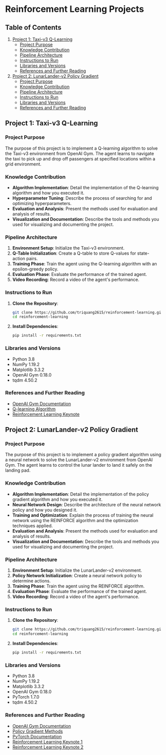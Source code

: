 # Reinforcement Learning Projects

## Table of Contents
1. [Project 1: Taxi-v3 Q-Learning](#project-1-taxi-v3-q-learning)
    - [Project Purpose](#project-purpose)
    - [Knowledge Contribution](#knowledge-contribution)
    - [Pipeline Architecture](#pipeline-architecture)
    - [Instructions to Run](#instructions-to-run)
    - [Libraries and Versions](#libraries-and-versions)
    - [References and Further Reading](#references-and-further-reading)
2. [Project 2: LunarLander-v2 Policy Gradient](#project-2-lunarlander-v2-policy-gradient)
    - [Project Purpose](#project-purpose-1)
    - [Knowledge Contribution](#knowledge-contribution-1)
    - [Pipeline Architecture](#pipeline-architecture-1)
    - [Instructions to Run](#instructions-to-run-1)
    - [Libraries and Versions](#libraries-and-versions-1)
    - [References and Further Reading](#references-and-further-reading-1)

## Project 1: Taxi-v3 Q-Learning

### Project Purpose
The purpose of this project is to implement a Q-learning algorithm to solve the Taxi-v3 environment from OpenAI Gym. The agent learns to navigate the taxi to pick up and drop off passengers at specified locations within a grid environment.

### Knowledge Contribution
- **Algorithm Implementation**: Detail the implementation of the Q-learning algorithm and how you executed it.
- **Hyperparameter Tuning**: Describe the process of searching for and optimizing hyperparameters.
- **Evaluation and Analysis**: Present the methods used for evaluation and analysis of results.
- **Visualization and Documentation**: Describe the tools and methods you used for visualizing and documenting the project.

### Pipeline Architecture
1. **Environment Setup**: Initialize the Taxi-v3 environment.
2. **Q-Table Initialization**: Create a Q-table to store Q-values for state-action pairs.
3. **Training Phase**: Train the agent using the Q-learning algorithm with an epsilon-greedy policy.
4. **Evaluation Phase**: Evaluate the performance of the trained agent.
5. **Video Recording**: Record a video of the agent's performance.

### Instructions to Run
1. **Clone the Repository**:
    ```bash
    git clone https://github.com/triquang2615/reinforcement-learning.git
    cd reinforcement-learning
    ```

2. **Install Dependencies**:
    ```bash
    pip install -r requirements.txt
    ```

### Libraries and Versions
- Python 3.8
- NumPy 1.19.2
- Matplotlib 3.3.2
- OpenAI Gym 0.18.0
- tqdm 4.50.2

### References and Further Reading
- [OpenAI Gym Documentation](https://gym.openai.com/docs/)
- [Q-learning Algorithm](https://en.wikipedia.org/wiki/Q-learning)
- [Reinforcement Learning Keynote](https://drive.google.com/file/d/1cn1YwdCApTZIpHm4bParQtfAT6W9I__D/view?usp=drive_link)

## Project 2: LunarLander-v2 Policy Gradient

### Project Purpose
The purpose of this project is to implement a policy gradient algorithm using a neural network to solve the LunarLander-v2 environment from OpenAI Gym. The agent learns to control the lunar lander to land it safely on the landing pad.

### Knowledge Contribution
- **Algorithm Implementation**: Detail the implementation of the policy gradient algorithm and how you executed it.
- **Neural Network Design**: Describe the architecture of the neural network policy and how you designed it.
- **Training and Optimization**: Explain the process of training the neural network using the REINFORCE algorithm and the optimization techniques applied.
- **Evaluation and Analysis**: Present the methods used for evaluation and analysis of results.
- **Visualization and Documentation**: Describe the tools and methods you used for visualizing and documenting the project.

### Pipeline Architecture
1. **Environment Setup**: Initialize the LunarLander-v2 environment.
2. **Policy Network Initialization**: Create a neural network policy to determine actions.
3. **Training Phase**: Train the agent using the REINFORCE algorithm.
4. **Evaluation Phase**: Evaluate the performance of the trained agent.
5. **Video Recording**: Record a video of the agent's performance.

### Instructions to Run
1. **Clone the Repository**:
    ```bash
    git clone https://github.com/triquang2615/reinforcement-learning.git
    cd reinforcement-learning
    ```

2. **Install Dependencies**:
    ```bash
    pip install -r requirements.txt
    ```

### Libraries and Versions
- Python 3.8
- NumPy 1.19.2
- Matplotlib 3.3.2
- OpenAI Gym 0.18.0
- PyTorch 1.7.0
- tqdm 4.50.2

### References and Further Reading
- [OpenAI Gym Documentation](https://gym.openai.com/docs/)
- [Policy Gradient Methods](https://spinningup.openai.com/en/latest/spinningup/rl_intro3.html)
- [PyTorch Documentation](https://pytorch.org/docs/stable/index.html)
- [Reinforcement Learning Keynote 1](link-to-your-pdf1.pdf)
- [Reinforcement Learning Keynote 2](link-to-your-pdf2.pdf)
